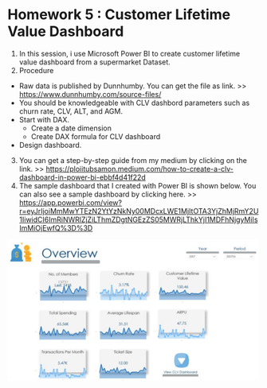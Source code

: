 # Homework 5 : Customer Lifetime Value Dashboard

1. In this session, i use Microsoft Power BI to create customer lifetime value dashboard from a supermarket Dataset.
2. Procedure
  - Raw data is published by Dunnhumby. You can get the file as link. >> https://www.dunnhumby.com/source-files/
  - You should be knowledgeable with CLV dashbord parameters such as churn rate, CLV, ALT, and AGM.
  - Start with DAX.
    - Create a date dimension
    - Create DAX formula for CLV dashboard
  - Design dashboard.
3. You can get a step-by-step guide from my medium by clicking on the link. >> https://ploiitubsamon.medium.com/how-to-create-a-clv-dashboard-in-power-bi-ebbf4d41f22d
4. The sample dashboard that I created with Power BI is shown below. You can also see a sample dashboard by clicking here. >> https://app.powerbi.com/view?r=eyJrIjoiMmMwYTEzN2YtYzNkNy00MDcxLWE1MjItOTA3YjZhMjRmY2U1IiwidCI6ImRiNWRlZjZiLThmZDgtNGEzZS05MWRjLThkYjI1MDFhNjgyMiIsImMiOjEwfQ%3D%3D

 ![](https://github.com/Tubsamon/BADS7105-CRM/blob/main/Homework%2005%20-%20Customer%20Lifetime%20Value%20Dashboard/Pic1.jpeg?raw=true)
